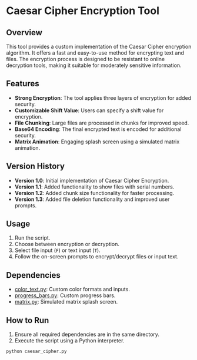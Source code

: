 # Caesar Cipher Encryption Tool

## Overview

This tool provides a custom implementation of the Caesar Cipher encryption algorithm. It offers a fast and easy-to-use method for encrypting text and files. The encryption process is designed to be resistant to online decryption tools, making it suitable for moderately sensitive information.

## Features

- **Strong Encryption**: The tool applies three layers of encryption for added security.
- **Customizable Shift Value**: Users can specify a shift value for encryption.
- **File Chunking**: Large files are processed in chunks for improved speed.
- **Base64 Encoding**: The final encrypted text is encoded for additional security.
- **Matrix Animation**: Engaging splash screen using a simulated matrix animation.

## Version History

- **Version 1.0**: Initial implementation of Caesar Cipher Encryption.
- **Version 1.1**: Added functionality to show files with serial numbers.
- **Version 1.2**: Added chunk size functionality for faster processing.
- **Version 1.3**: Added file deletion functionality and improved user prompts.

## Usage

1. Run the script.
2. Choose between encryption or decryption.
3. Select file input (`F`) or text input (`T`).
4. Follow the on-screen prompts to encrypt/decrypt files or input text.

## Dependencies

- [color_text.py](color_text.py): Custom color formats and inputs.
- [progress_bars.py](progress_bars.py): Custom progress bars.
- [matrix.py](matrix.py): Simulated matrix splash screen.

## How to Run

1. Ensure all required dependencies are in the same directory.
2. Execute the script using a Python interpreter.

```bash
python caesar_cipher.py

